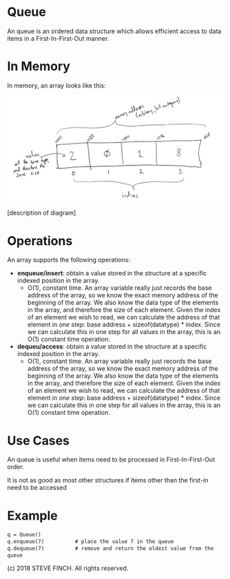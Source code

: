 # Queue

An queue is an ordered data structure which allows efficient access to data items in a First-In-First-Out manner.

# In Memory

In memory, an array looks like this:

![Image of Array in Memory](images/array_memory.png)

\[description of diagram\]

# Operations

An array supports the following operations:

* **enqueue/insert**: obtain a value stored in the structure at a specific indexed position in the array.
  * O(1), constant time. An array variable really just records the base address of the array, so we know the exact memory address of the beginning of the array. We also know the data type of the elements in the array, and therefore the size of each element. Given the index of an element we wish to read, we can calculate the address of that element in *one step*: base address + sizeof(datatype) * index. Since we can calculate this in one step for all values in the array, this is an O(1) constant time operation.
* **dequeu/access**: obtain a value stored in the structure at a specific indexed position in the array.
  * O(1), constant time. An array variable really just records the base address of the array, so we know the exact memory address of the beginning of the array. We also know the data type of the elements in the array, and therefore the size of each element. Given the index of an element we wish to read, we can calculate the address of that element in *one step*: base address + sizeof(datatype) * index. Since we can calculate this in one step for all values in the array, this is an O(1) constant time operation.  


# Use Cases

An queue is useful when items need to be processed in First-In-First-Out order.

It is not as good as most other structures if items other than the first-in need to be accessed

# Example

```
q = Queue()
q.enqueue(7)          # place the value 7 in the queue
q.dequeue(7)          # remove and return the oldest value from the queue
```

(c) 2018 STEVE FINCH. All rights reserved.
